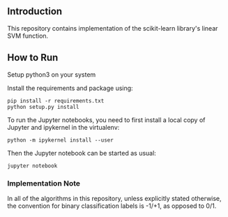 
## Introduction

This repository contains implementation of the scikit-learn library's linear SVM function.

## How to Run

Setup python3 on your system

Install the requirements and package using:

```
pip install -r requirements.txt
python setup.py install
```

To run the Jupyter notebooks, you need to first install a local copy of Jupyter and ipykernel in the virtualenv:

```
python -m ipykernel install --user
```

Then the Jupyter notebook can be started as usual:

```
jupyter notebook
```

### Implementation Note

In all of the algorithms in this repository, unless explicitly stated otherwise, the convention for binary classification labels is -1/+1, as opposed to 0/1.

